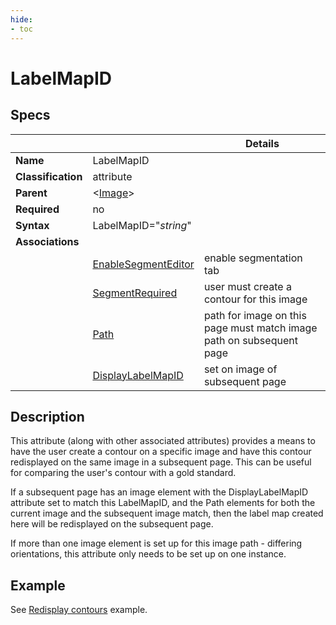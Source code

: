 ```yaml
---
hide:
- toc
---
```

<!-- let javascript handle toc on left sidebar -->
# LabelMapID

## Specs

| ||Details|
|---|---|---|
| **Name** | LabelMapID ||
| **Classification** | attribute ||
| **Parent** | <[Image](index.md)\> ||
| **Required** | no ||
| **Syntax** | LabelMapID="*string*" | |
| **Associations** | |  |
|  | [EnableSegmentEditor](../page/enable_segment_editor.md)| enable segmentation tab |
|  | [SegmentRequired](segment_required.md)| user must create a contour for this image |
|  | [Path](path.md)| path for image on this page must match image path on subsequent page |
|  | [DisplayLabelMapID](display_labelmap_id.md)| set on image of subsequent page |




## Description

This attribute (along with other associated attributes) provides a means to have the user create a contour
on a specific image and have this contour redisplayed on the same image in a subsequent page.
This can be useful for comparing the user's contour with a gold standard.

If a subsequent page has an image element with the DisplayLabelMapID attribute set to match 
this LabelMapID, and the Path elements for both the current image and the subsequent image match, then the label map created
here will be redisplayed on the subsequent page.

If more than one image element is set up for this image path - differing orientations, 
this attribute only needs to be set up on one instance.


## Example

See [Redisplay contours](../../examples/example_redisplay_contours.md) example.